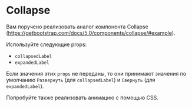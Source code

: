 Collapse
===

Вам поручено реализовать аналог компонента Collapse (https://getbootstrap.com/docs/5.0/components/collapse/#example).

Используйте следующие props:
* `collapsedLabel`
* `expandedLabel`

Если значения этих `props` не переданы, то они принимают значения по умолчанию `Развернуть` (для `collapsedLabel`) и `Свернуть` (для `expandedLabel`).

Попробуйте также реализовать анимацию с помощью CSS.
